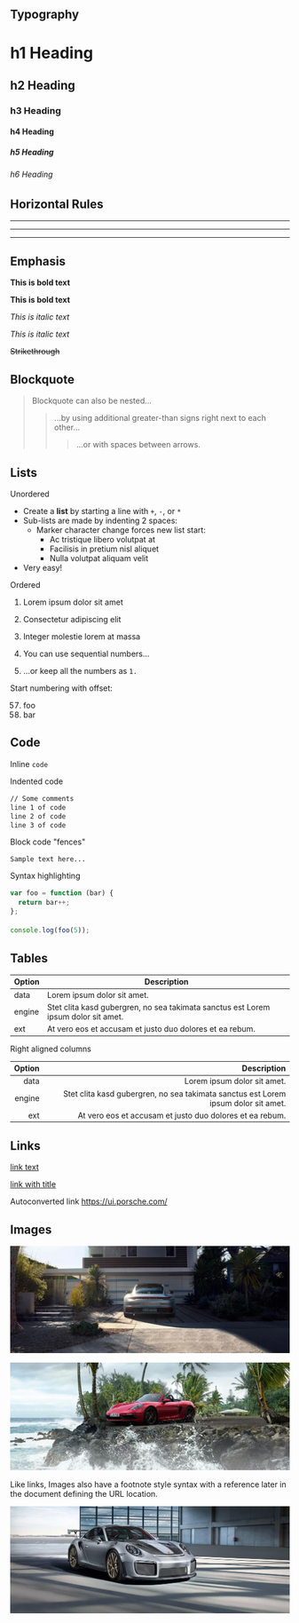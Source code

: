 ## Typography

# h1 Heading
## h2 Heading
### h3 Heading
#### h4 Heading
##### h5 Heading
###### h6 Heading


## Horizontal Rules

___

---

***


## Emphasis

**This is bold text**

__This is bold text__

*This is italic text*

_This is italic text_

~~Strikethrough~~


## Blockquote

> Blockquote can also be nested...
>> ...by using additional greater-than signs right next to each other...
> > > ...or with spaces between arrows.


## Lists

Unordered

+ Create a **list** by starting a line with `+`, `-`, or `*`
+ Sub-lists are made by indenting 2 spaces:
  - Marker character change forces new list start:
    * Ac tristique libero volutpat at
    + Facilisis in pretium nisl aliquet
    - Nulla volutpat aliquam velit
+ Very easy!

Ordered

1. Lorem ipsum dolor sit amet
2. Consectetur adipiscing elit
3. Integer molestie lorem at massa


1. You can use sequential numbers...
1. ...or keep all the numbers as `1.`

Start numbering with offset:

57. foo
1. bar


## Code

Inline `code`

Indented code

    // Some comments
    line 1 of code
    line 2 of code
    line 3 of code


Block code "fences"

```
Sample text here...
```

Syntax highlighting

``` js
var foo = function (bar) {
  return bar++;
};

console.log(foo(5));
```

## Tables

| Option | Description |
| ------ | ----------- |
| data   | Lorem ipsum dolor sit amet. |
| engine | Stet clita kasd gubergren, no sea takimata sanctus est Lorem ipsum dolor sit amet. |
| ext    | At vero eos et accusam et justo duo dolores et ea rebum. |

Right aligned columns

| Option | Description |
| ------:| -----------:|
| data   | Lorem ipsum dolor sit amet. |
| engine | Stet clita kasd gubergren, no sea takimata sanctus est Lorem ipsum dolor sit amet. |
| ext    | At vero eos et accusam et justo duo dolores et ea rebum. |


## Links

[link text](https://ui.porsche.com/)

[link with title](https://ui.porsche.com/ "Porsche Design System")

Autoconverted link https://ui.porsche.com/


## Images

![Porsche 992 Carrera S](../assets/web/porsche-992-carrera-s.jpg)

![Porsche 718 GTS](../assets/web/porsche-718-gts.jpg "The Porsche 718 GTS")

Like links, Images also have a footnote style syntax with a reference later in the document defining the URL location.

![Alt text][id]

[id]: ../assets/web/porsche-911-gt2-rs.jpg "911 GT2 RS"

